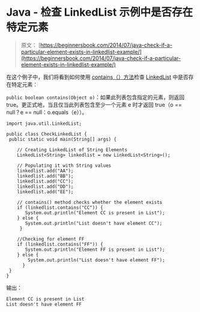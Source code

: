 # Java - 检查 LinkedList 示例中是否存在特定元素

> 原文： [https://beginnersbook.com/2014/07/java-check-if-a-particular-element-exists-in-linkedlist-example/](https://beginnersbook.com/2014/07/java-check-if-a-particular-element-exists-in-linkedlist-example/)

在这个例子中，我们将看到如何使用 [contains（）方法](https://docs.oracle.com/javase/7/docs/api/java/util/LinkedList.html#contains(java.lang.Object))检查 [LinkedList](https://beginnersbook.com/2013/12/linkedlist-in-java-with-example/ "LinkedList in Java with Example") 中是否存在特定元素：

`public boolean contains(Object o)`：如果此列表包含指定的元素，则返回 true。更正式地，当且仅当此列表包含至少一个元素 e 时才返回 true（o == null？e == null：o.equals（e））。

```
import java.util.LinkedList;

public class CheckLinkedList {
 public static void main(String[] args) {

    // Creating LinkedList of String Elements
    LinkedList<String> linkedlist = new LinkedList<String>();

    // Populating it with String values
    linkedlist.add("AA");
    linkedlist.add("BB");
    linkedlist.add("CC");
    linkedlist.add("DD");
    linkedlist.add("EE");

    // contains() method checks whether the element exists
    if (linkedlist.contains("CC")) {
       System.out.println("Element CC is present in List");
    } else {
       System.out.println("List doesn't have element CC");
     }

    //Checking for element FF
    if (linkedlist.contains("FF")) {
       System.out.println("Element FF is present in List");
    } else {
        System.out.println("List doesn't have element FF");
      }
 }
}
```

输出：

```
Element CC is present in List
List doesn't have element FF
```
